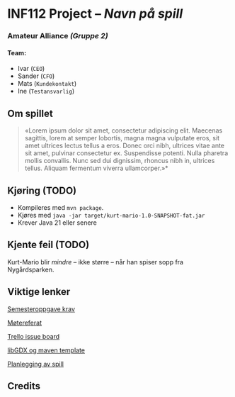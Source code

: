 # INF112 Project – *Navn på spill* 
### Amateur Alliance *(Gruppe 2)*
#### Team: 
* Ivar (`CEO`)
* Sander (`CFO`)
* Mats (`Kundekontakt`)
* Ine (`Testansvarlig`)

## Om spillet
>«Lorem ipsum dolor sit amet, consectetur adipiscing elit. Maecenas sagittis, lorem at semper lobortis, magna magna vulputate eros, sit amet ultrices lectus tellus a eros. Donec orci nibh, ultrices vitae ante sit amet, pulvinar consectetur ex. Suspendisse potenti. Nulla pharetra mollis convallis. Nunc sed dui dignissim, rhoncus nibh in, ultrices tellus. Aliquam fermentum viverra ullamcorper.»*

## Kjøring (TODO)
* Kompileres med `mvn package`.
* Kjøres med `java -jar target/kurt-mario-1.0-SNAPSHOT-fat.jar`
* Krever Java 21 eller senere

## Kjente feil (TODO)
Kurt-Mario blir *mindre* – ikke større – når han spiser sopp fra Nygårdsparken.

## Viktige lenker
[Semesteroppgave krav](https://git.app.uib.no/inf112/24v/inf112-24v/-/wikis/prosjekt/semesteroppgave)

[Møtereferat](https://docs.google.com/document/d/10a05Fu1_dx0Y_XaLF6ZEFuFKvsOZK4iNWEVNr36HerU/edit)

[Trello issue board](https://trello.com/b/zh9J5B3W/board)

[libGDX og maven template](doc/libGDX+Maven.md)

[Planlegging av spill](https://docs.google.com/document/d/1aa2oW-XstsS6mD0cP296_O31NZNTnafWvksUJrwbtmI/edit)

## Credits